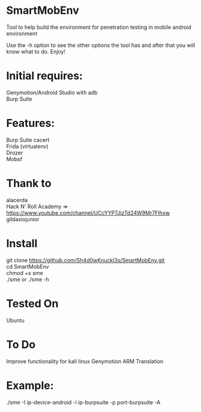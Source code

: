 # SmartMobEnv
Tool to help build the environment for penetration testing in mobile android environment

Use the -h option to see the other options the tool has and after that you will know what to do. Enjoy!

# Initial requires:
Genymotion/Android Studio with adb
<br>Burp Suite

# Features:
Burp Suite cacert
<br>Frida (virtualenv)
<br>Drozer
<br>Mobsf

# Thank to
alacerda
<br>Hack N' Roll Academy => https://www.youtube.com/channel/UCcYYP7JizTd24W9Mr7FIhxw
<br>gildasiojunior

# Install
git clone https://github.com/Sh4d0wKnuckl3s/SmartMobEnv.git
<br>cd SmartMobEnv
<br>chmod +x sme
<br>./sme or ./sme -h

# Tested On
Ubuntu

# To Do
Improve functionality for kali linux
Genymotion ARM Translation

# Example:
./sme -I ip-device-android -i ip-burpsuite -p port-burpsuite -A
